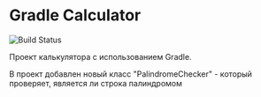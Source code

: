 # Gradle Calculator

![Build Status](https://github.com/Lamskov/greating/actions/workflows/gradle.yml/badge.svg)

 Проект калькулятора с использованием Gradle.
 
В проект добавлен новый класс "PalindromeChecker" - который проверяет, является ли строка палиндромом